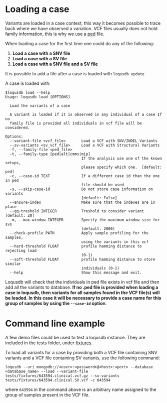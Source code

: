 # Loading a case

Variants are loaded in a case context, this way it becomes possible to trace back where we have observed a variation.
VCF files usually does not hold family information, this is why we use a [ped][ped] file.

When loading a case for the first time one could do any of the following:

1. **Load a case with a SNV file**
1. **Load a case with a SV file**
1. **Load a case with a SNV file and a SV file**

It is possible to add a file after a case is loaded with `loqusdb update`


A case is loaded with:

```
$loqusdb load --help
Usage: loqusdb load [OPTIONS]

  Load the variants of a case

  A variant is loaded if it is observed in any individual of a case If no
  family file is provided all individuals in vcf file will be considered.

Options:
  --variant-file <vcf_file>       Load a VCF with SNV/INDEL Variants
  --sv-variants <sv_vcf_file>     Load a VCF with Structural Variants
  -f, --family-file <ped_file>
  -t, --family-type [ped|alt|cmms|mip]
                                  If the analysis use one of the known setups,
                                  please specify which one.  [default: ped]
  -c, --case-id TEXT              If a different case id than the one in ped
                                  file should be used
  -s, --skip-case-id              Do not store case information on variants
                                  [default: False]
  --ensure-index                  Make sure that the indexes are in place
  --gq-treshold INTEGER           Treshold to consider variant  [default: 20]
  -m, --max-window INTEGER        Specify the maximum window size for svs
                                  [default: 2000]
  --check-profile PATH            Apply sample profiling for the samples,
                                  using the variants in this vcf
  --hard-threshold FLOAT          profile hamming distance to rejecting load
                                  (0-1)
  --soft-threshold FLOAT          profile hamming distance to store similar
                                  individuals (0-1)
  --help                          Show this message and exit.
```

Loqusdb will check that the individuals in ped file exists in vcf file and then add all the variants to database.
**If no .ped file is provided when loading a case in loqusdb, then variants for all samples found in the VCF file(s) will be loaded. In this case it will be necessary to provide a case name for this group of samples by using the `--case-id` option**.

# Command line example 

A few demo files could be used to test a loqusdb instance. They are included in the tests folder, under [fixtures][fixtures].

To load all variants for a case by providing both a VCF file containing SNV variants and a VCF file containing SV variants, use the following command:

`loqusdb --uri mongodb://<user>:<password>@<host>:<port> --database <database_name> --load --variant-file tests/fixtures/643594.clinical.vcf.gz --sv-variants tests/fixtures/643594.clinical.SV.vcf -c 643594`

where `643594` in the command above is an arbitrary name assigned to the group of samples present in the VCF file.


[fixtures]: https://github.com/Clinical-Genomics/loqusdb/tree/master/tests/fixtures
[ped]: http://zzz.bwh.harvard.edu/plink/data.shtml#ped

